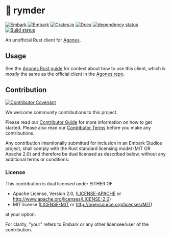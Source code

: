 # 🌌 rymder

[![Embark](https://img.shields.io/badge/embark-open%20source-blueviolet.svg)](https://embark.dev)
[![Embark](https://img.shields.io/badge/discord-ark-%237289da.svg?logo=discord)](https://discord.gg/dAuKfZS)
[![Crates.io](https://img.shields.io/crates/v/rymder.svg)](https://crates.io/crates/rymder)
[![Docs](https://docs.rs/rymder/badge.svg)](https://docs.rs/rymder)
[![dependency status](https://deps.rs/repo/github/EmbarkStudios/rymder/status.svg)](https://deps.rs/repo/github/EmbarkStudios/rymder)
[![Build status](https://github.com/EmbarkStudios/rymder/workflows/CI/badge.svg)](https://github.com/EmbarkStudios/rymder/actions)

An unofficial Rust client for [Agones](https://agones.dev/site/).

## Usage

See the [Agones Rust guide](https://agones.dev/site/docs/tutorials/simple-gameserver-rust/) for context about how to use this client, which is _mostly_ the same as the official client in the [Agones repo](https://github.com/googleforgames/agones/tree/main/sdks/rust).

## Contribution

[![Contributor Covenant](https://img.shields.io/badge/contributor%20covenant-v1.4-ff69b4.svg)](CODE_OF_CONDUCT.md)

We welcome community contributions to this project.

Please read our [Contributor Guide](CONTRIBUTING.md) for more information on how to get started.
Please also read our [Contributor Terms](CONTRIBUTING.md#contributor-terms) before you make any contributions.

Any contribution intentionally submitted for inclusion in an Embark Studios project, shall comply with the Rust standard licensing model (MIT OR Apache 2.0) and therefore be dual licensed as described below, without any additional terms or conditions:

### License

This contribution is dual licensed under EITHER OF

* Apache License, Version 2.0, ([LICENSE-APACHE](LICENSE-APACHE) or <http://www.apache.org/licenses/LICENSE-2.0>)
* MIT license ([LICENSE-MIT](LICENSE-MIT) or <http://opensource.org/licenses/MIT>)

at your option.

For clarity, "your" refers to Embark or any other licensee/user of the contribution.
